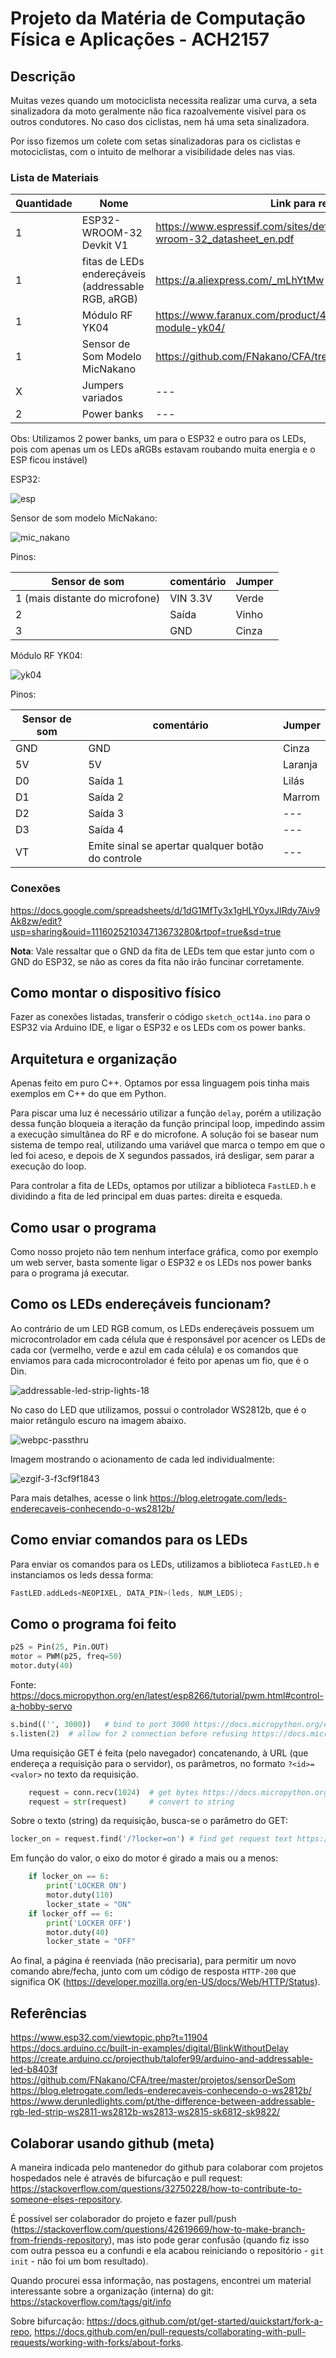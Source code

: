 # Projeto da Matéria de Computação Física e Aplicações - ACH2157

## Descrição

Muitas vezes quando um motociclista necessita realizar uma curva, a seta sinalizadora da moto geralmente não fica razoalvemente visível para os outros condutores. No caso dos ciclistas, nem há uma seta sinalizadora.

Por isso fizemos um colete com setas sinalizadoras para os ciclistas e motociclistas, com o intuito de melhorar a visibilidade deles nas vias.

### Lista de Materiais

| Quantidade | Nome | Link para referência |
| --- | --- | --- |
| 1 | ESP32-WROOM-32 Devkit V1 | https://www.espressif.com/sites/default/files/documentation/esp32-wroom-32_datasheet_en.pdf |
| 1 | fitas de LEDs endereçáveis (addressable RGB, aRGB) | https://a.aliexpress.com/_mLhYtMw |
| 1 | Módulo RF YK04 | https://www.faranux.com/product/4-channels-rf-remote-control-module-yk04/ |
| 1 | Sensor de Som Modelo MicNakano | https://github.com/FNakano/CFA/tree/master/projetos/sensorDeSom |
| X | Jumpers variados | --- |
| 2 | Power banks | --- |

Obs: Utilizamos 2 power banks, um para o ESP32 e outro para os LEDs, pois com apenas um os LEDs aRGBs estavam roubando muita energia e o ESP ficou instável)

ESP32:

![esp](/img/esp32.jpg)

Sensor de som modelo MicNakano:

![mic_nakano](/img/mic_nakano.jpg)

Pinos:

| Sensor de som | comentário | Jumper
| --- | --- | --- |
| 1 (mais distante do microfone) | VIN 3.3V | Verde
| 2 | Saída | Vinho
| 3 | GND | Cinza

Módulo RF YK04: 

![yk04](/img/yk04.jpg)

Pinos:

| Sensor de som | comentário | Jumper
| --- | --- | --- |
| GND | GND | Cinza
| 5V | 5V | Laranja
| D0 | Saída 1 | Lilás
| D1 | Saída 2 | Marrom
| D2 | Saída 3 | ---
| D3 | Saída 4 | ---
| VT | Emite sinal se apertar qualquer botão do controle | ---

### Conexões

https://docs.google.com/spreadsheets/d/1dG1MfTy3x1gHLY0yxJIRdy7Aiv9Ak8zw/edit?usp=sharing&ouid=111602521034713673280&rtpof=true&sd=true

**Nota**: Vale ressaltar que o GND da fita de LEDs tem que estar junto com o GND do ESP32, se não as cores da fita não irão funcinar corretamente.

## Como montar o dispositivo físico

Fazer as conexões listadas, transferir o código `sketch_oct14a.ino` para o ESP32 via Arduino IDE, e ligar o ESP32 e os LEDs com os power banks.

## Arquitetura e organização

Apenas feito em puro C++. Optamos por essa linguagem pois tinha mais exemplos em C++ do que em Python.

Para piscar uma luz é necessário utilizar a função `delay`, porém a utilização dessa função bloqueia a iteração da função principal loop, impedindo assim a execução simultânea do RF e do microfone. A solução foi se basear num sistema de tempo real, utilizando uma variável que marca o tempo em que o led foi aceso, e depois de X segundos passados, irá desligar, sem parar a execução do loop.

Para controlar a fita de LEDs, optamos por utilizar a biblioteca `FastLED.h` e dividindo a fita de led principal em duas partes: direita e esqueda.

## Como usar o programa

Como nosso projeto não tem nenhum interface gráfica, como por exemplo um web server, basta somente ligar o ESP32 e os LEDs nos power banks para o programa já executar.

## Como os LEDs endereçáveis funcionam?

Ao contrário de um LED RGB comum, os LEDs endereçáveis possuem um microcontrolador em cada célula que é responsável por acencer os LEDs de cada cor (vermelho, verde e azul em cada célula) e os comandos que enviamos para cada microcontrolador é feito por apenas um fio, que é o Din.

![addressable-led-strip-lights-18](img/addressable-led-strip-lights-18.webp)

No caso do LED que utilizamos, possui o controlador WS2812b, que é o maior retângulo escuro na imagem abaixo.

![webpc-passthru](img/webpc-passthru.webp)

Imagem mostrando o acionamento de cada led individualmente:

![ezgif-3-f3cf9f1843](img/ezgif-3-f3cf9f1843.gif)

Para mais detalhes, acesse o link https://blog.eletrogate.com/leds-enderecaveis-conhecendo-o-ws2812b/

## Como enviar comandos para os LEDs

Para enviar os comandos para os LEDs, utilizamos a biblioteca `FastLED.h` e instanciamos os leds dessa forma:

```c++
FastLED.addLeds<NEOPIXEL, DATA_PIN>(leds, NUM_LEDS);
```


## Como o programa foi feito

```python
p25 = Pin(25, Pin.OUT)
motor = PWM(p25, freq=50)
motor.duty(40)
```
Fonte: https://docs.micropython.org/en/latest/esp8266/tutorial/pwm.html#control-a-hobby-servo

```python
s.bind(('', 3000))   # bind to port 3000 https://docs.micropython.org/en/latest/library/socket.html#socket.socket.bind
s.listen(2)  # allow for 2 connection before refusing https://docs.micropython.org/en/latest/library/socket.html#socket.socket.listen
```

Uma requisição GET é feita (pelo navegador) concatenando, à URL (que endereça a requisição para o servidor), os parâmetros, no formato `?<id>=<valor>` no texto da requisição.

```python
    request = conn.recv(1024)  # get bytes https://docs.micropython.org/en/latest/library/socket.html#socket.socket.recv
    request = str(request)     # convert to string
```

Sobre o texto (string) da requisição, busca-se o parâmetro do GET:

```python
locker_on = request.find('/?locker=on') # find get request text https://www.w3schools.com/python/ref_string_find.asp
```

Em função do valor, o eixo do motor é girado a mais ou a menos:

```python
    if locker_on == 6:
        print('LOCKER ON')
        motor.duty(110)
        locker_state = "ON"
    if locker_off == 6:
        print('LOCKER OFF')
        motor.duty(40)
        locker_state = "OFF"
```

Ao final, a página é reenviada (não precisaria), para permitir um novo comando abre/fecha, junto com um código de resposta `HTTP-200` que significa OK (https://developer.mozilla.org/en-US/docs/Web/HTTP/Status).

## Referências

https://www.esp32.com/viewtopic.php?t=11904
https://docs.arduino.cc/built-in-examples/digital/BlinkWithoutDelay
https://create.arduino.cc/projecthub/talofer99/arduino-and-addressable-led-b8403f
https://github.com/FNakano/CFA/tree/master/projetos/sensorDeSom
https://blog.eletrogate.com/leds-enderecaveis-conhecendo-o-ws2812b/
https://www.derunledlights.com/pt/the-difference-between-addressable-rgb-led-strip-ws2811-ws2812b-ws2813-ws2815-sk6812-sk9822/

## Colaborar usando github (meta)

A maneira indicada pelo mantenedor do github para colaborar com projetos hospedados nele é através de bifurcação e pull request: https://stackoverflow.com/questions/32750228/how-to-contribute-to-someone-elses-repository.

É possível ser colaborador do projeto e fazer pull/push (https://stackoverflow.com/questions/42619669/how-to-make-branch-from-friends-repository), mas isto pode gerar confusão (quando fiz isso com outra pessoa eu a confundi e ela acabou reiniciando o repositório - `git init` - não foi um bom resultado).

Quando procurei essa informação, nas postagens, encontrei um material interessante sobre a organização (interna) do git: https://stackoverflow.com/tags/git/info

Sobre bifurcação: https://docs.github.com/pt/get-started/quickstart/fork-a-repo, https://docs.github.com/en/pull-requests/collaborating-with-pull-requests/working-with-forks/about-forks.
